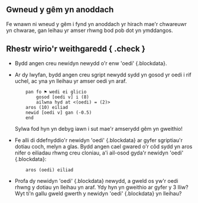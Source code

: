 ## Gwneud y gêm yn anoddach

Fe wnawn ni wneud y gêm i fynd yn anoddach yr hirach mae'r chwareuwr yn chwarae, gan leihau yr amser rhwng bod pob dot yn ymddangos.

## Rhestr wirio'r weithgaredd { .check }

+ Bydd angen creu newidyn newydd o'r enw 'oedi' {.blockdata}.

+ Ar dy lwyfan, bydd angen creu sgript newydd sydd yn gosod yr oedi i rif uchel, ac yna yn lleihau yr amser oedi yn araf.

	```blocks
		pan fo ⚑ wedi ei glicio
			gosod [oedi v] i (8)
			ailwna hyd at <(oedi) = (2)>
   		aros (10) eiliad
   		newid [oedi v] gan (-0.5)
		end
	```

	Sylwa fod hyn yn debyg iawn i sut mae'r amserydd gêm yn gweithio!

+ Fe alli di ddefnyddio'r newidyn 'oedi' {.blockdata} ar gyfer sgriptiau'r dotiau coch, melyn a glas.  Bydd angen cael gwared o'r côd sydd yn aros nifer o eiliadau rhwng creu cloniau, a'i ail-osod gyda'r newidyn 'oedi' {.blockdata}:

	```blocks
		aros (oedi) eiliad
	```

+ Profa dy newidyn 'oedi' {.blockdata} newydd, a gweld os yw'r oedi rhwng y dotiau yn lleihau yn araf. Ydy hyn yn gweithio ar gyfer y 3 lliw? Wyt ti'n gallu gweld gwerth y newidyn 'oedi' {.blockdata} yn lleihau?



